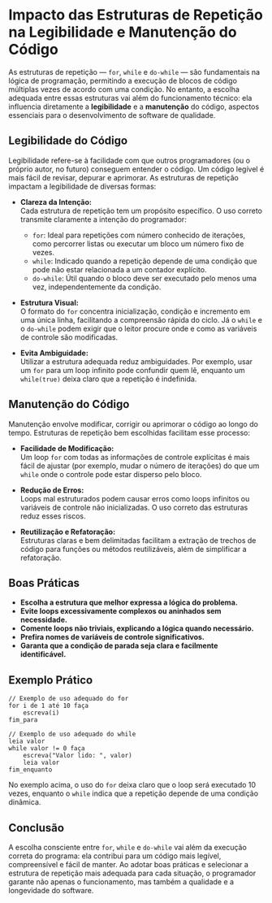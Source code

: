 
# Impacto das Estruturas de Repetição na Legibilidade e Manutenção do Código

As estruturas de repetição — `for`, `while` e `do-while` — são fundamentais na lógica de programação, permitindo a execução de blocos de código múltiplas vezes de acordo com uma condição. No entanto, a escolha adequada entre essas estruturas vai além do funcionamento técnico: ela influencia diretamente a **legibilidade** e a **manutenção** do código, aspectos essenciais para o desenvolvimento de software de qualidade.

## Legibilidade do Código

Legibilidade refere-se à facilidade com que outros programadores (ou o próprio autor, no futuro) conseguem entender o código. Um código legível é mais fácil de revisar, depurar e aprimorar. As estruturas de repetição impactam a legibilidade de diversas formas:

- **Clareza da Intenção:**  
  Cada estrutura de repetição tem um propósito específico. O uso correto transmite claramente a intenção do programador:
  - `for`: Ideal para repetições com número conhecido de iterações, como percorrer listas ou executar um bloco um número fixo de vezes.
  - `while`: Indicado quando a repetição depende de uma condição que pode não estar relacionada a um contador explícito.
  - `do-while`: Útil quando o bloco deve ser executado pelo menos uma vez, independentemente da condição.

- **Estrutura Visual:**  
  O formato do `for` concentra inicialização, condição e incremento em uma única linha, facilitando a compreensão rápida do ciclo. Já o `while` e o `do-while` podem exigir que o leitor procure onde e como as variáveis de controle são modificadas.

- **Evita Ambiguidade:**  
  Utilizar a estrutura adequada reduz ambiguidades. Por exemplo, usar um `for` para um loop infinito pode confundir quem lê, enquanto um `while(true)` deixa claro que a repetição é indefinida.

## Manutenção do Código

Manutenção envolve modificar, corrigir ou aprimorar o código ao longo do tempo. Estruturas de repetição bem escolhidas facilitam esse processo:

- **Facilidade de Modificação:**  
  Um loop `for` com todas as informações de controle explícitas é mais fácil de ajustar (por exemplo, mudar o número de iterações) do que um `while` onde o controle pode estar disperso pelo bloco.

- **Redução de Erros:**  
  Loops mal estruturados podem causar erros como loops infinitos ou variáveis de controle não inicializadas. O uso correto das estruturas reduz esses riscos.

- **Reutilização e Refatoração:**  
  Estruturas claras e bem delimitadas facilitam a extração de trechos de código para funções ou métodos reutilizáveis, além de simplificar a refatoração.

## Boas Práticas

- **Escolha a estrutura que melhor expressa a lógica do problema.**
- **Evite loops excessivamente complexos ou aninhados sem necessidade.**
- **Comente loops não triviais, explicando a lógica quando necessário.**
- **Prefira nomes de variáveis de controle significativos.**
- **Garanta que a condição de parada seja clara e facilmente identificável.**

## Exemplo Prático

```pseudocode
// Exemplo de uso adequado do for
for i de 1 até 10 faça
    escreva(i)
fim_para

// Exemplo de uso adequado do while
leia valor
while valor != 0 faça
    escreva("Valor lido: ", valor)
    leia valor
fim_enquanto
```

No exemplo acima, o uso do `for` deixa claro que o loop será executado 10 vezes, enquanto o `while` indica que a repetição depende de uma condição dinâmica.

## Conclusão

A escolha consciente entre `for`, `while` e `do-while` vai além da execução correta do programa: ela contribui para um código mais legível, compreensível e fácil de manter. Ao adotar boas práticas e selecionar a estrutura de repetição mais adequada para cada situação, o programador garante não apenas o funcionamento, mas também a qualidade e a longevidade do software.
```
